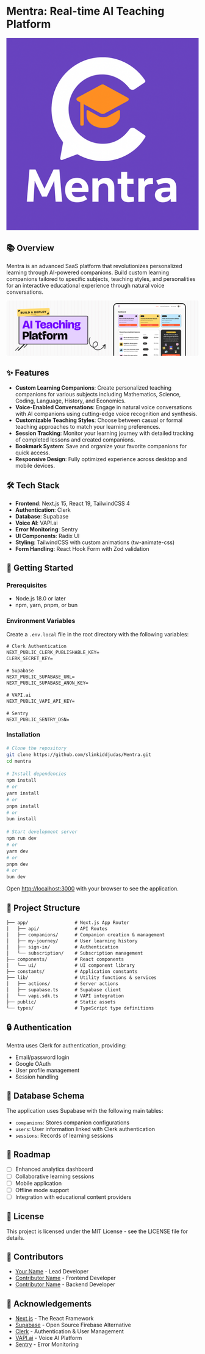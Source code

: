 # Mentra: Real-time AI Teaching Platform

![Mentra Logo](/public/images/logo.svg)

## 📚 Overview

Mentra is an advanced SaaS platform that revolutionizes personalized learning through AI-powered companions. Build custom learning companions tailored to specific subjects, teaching styles, and personalities for an interactive educational experience through natural voice conversations.

![Hero Image](/public/readme/hero.png)

## ✨ Features

- **Custom Learning Companions**: Create personalized teaching companions for various subjects including Mathematics, Science, Coding, Language, History, and Economics.
- **Voice-Enabled Conversations**: Engage in natural voice conversations with AI companions using cutting-edge voice recognition and synthesis.
- **Customizable Teaching Styles**: Choose between casual or formal teaching approaches to match your learning preferences.
- **Session Tracking**: Monitor your learning journey with detailed tracking of completed lessons and created companions.
- **Bookmark System**: Save and organize your favorite companions for quick access.
- **Responsive Design**: Fully optimized experience across desktop and mobile devices.

## 🛠️ Tech Stack

- **Frontend**: Next.js 15, React 19, TailwindCSS 4
- **Authentication**: Clerk
- **Database**: Supabase
- **Voice AI**: VAPI.ai
- **Error Monitoring**: Sentry
- **UI Components**: Radix UI
- **Styling**: TailwindCSS with custom animations (tw-animate-css)
- **Form Handling**: React Hook Form with Zod validation

## 🚀 Getting Started

### Prerequisites

- Node.js 18.0 or later
- npm, yarn, pnpm, or bun

### Environment Variables

Create a `.env.local` file in the root directory with the following variables:

```env
# Clerk Authentication
NEXT_PUBLIC_CLERK_PUBLISHABLE_KEY=
CLERK_SECRET_KEY=

# Supabase
NEXT_PUBLIC_SUPABASE_URL=
NEXT_PUBLIC_SUPABASE_ANON_KEY=

# VAPI.ai
NEXT_PUBLIC_VAPI_API_KEY=

# Sentry
NEXT_PUBLIC_SENTRY_DSN=
```

### Installation

```bash
# Clone the repository
git clone https://github.com/slimkiddjudas/Mentra.git
cd mentra

# Install dependencies
npm install
# or
yarn install
# or
pnpm install
# or
bun install

# Start development server
npm run dev
# or
yarn dev
# or
pnpm dev
# or
bun dev
```

Open [http://localhost:3000](http://localhost:3000) with your browser to see the application.

## 📖 Project Structure

```
├── app/                 # Next.js App Router
│   ├── api/             # API Routes
│   ├── companions/      # Companion creation & management
│   ├── my-journey/      # User learning history
│   ├── sign-in/         # Authentication
│   └── subscription/    # Subscription management
├── components/          # React components
│   └── ui/              # UI component library
├── constants/           # Application constants
├── lib/                 # Utility functions & services
│   ├── actions/         # Server actions
│   ├── supabase.ts      # Supabase client
│   └── vapi.sdk.ts      # VAPI integration
├── public/              # Static assets
└── types/               # TypeScript type definitions
```

## 🔒 Authentication

Mentra uses Clerk for authentication, providing:

- Email/password login
- Google OAuth
- User profile management
- Session handling

## 💾 Database Schema

The application uses Supabase with the following main tables:

- `companions`: Stores companion configurations
- `users`: User information linked with Clerk authentication
- `sessions`: Records of learning sessions

## 🎯 Roadmap

- [ ] Enhanced analytics dashboard
- [ ] Collaborative learning sessions
- [ ] Mobile application
- [ ] Offline mode support
- [ ] Integration with educational content providers

## 📜 License

This project is licensed under the MIT License - see the LICENSE file for details.

## 👥 Contributors

- [Your Name](https://github.com/yourusername) - Lead Developer
- [Contributor Name](https://github.com/username) - Frontend Developer
- [Contributor Name](https://github.com/username) - Backend Developer

## 🙏 Acknowledgements

- [Next.js](https://nextjs.org) - The React Framework
- [Supabase](https://supabase.io) - Open Source Firebase Alternative
- [Clerk](https://clerk.dev) - Authentication & User Management
- [VAPI.ai](https://vapi.ai) - Voice AI Platform
- [Sentry](https://sentry.io) - Error Monitoring
